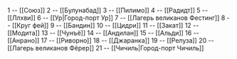 1 -- [[Союз]]
2 -- [[Булунабад]]
3 -- [[Пилимо]]
4 -- [[Радидт]]
5 -- [[Ллхви]]
6 -- [[Ур|Город-порт Ур]]
7 -- [[Лагерь великанов Фестинг]]
8 -- [[Круг фей]]
9 -- [[Бандин]]
10 -- [[Цидри]]
11 -- [[Закат]]
12 -- [[Модита]]
13 -- [[Чунъё]]
14 -- [[Андилан]]
15 -- [[Альди]]
16 -- [[Анрано]]
17 -- [[Риворно]]
18 -- [[Джаранка]]
19 -- [[Релуза]]
20 -- [[Лагерь великанов Фёрер]]
21 -- [[Чичиль|Город-порт Чичиль]]
